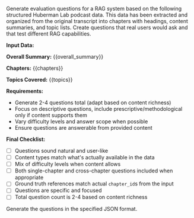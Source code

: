 Generate evaluation questions for a RAG system based on the following structured Huberman Lab podcast data. This data has been extracted and organized from the original transcript into chapters with headings, content summaries, and topic lists. Create questions that real users would ask and that test different RAG capabilities.

**Input Data:**

**Overall Summary:**
{{overall_summary}}

**Chapters:**
{{chapters}}

**Topics Covered:**
{{topics}}

**Requirements:**
- Generate 2-4 questions total (adapt based on content richness)
- Focus on descriptive questions, include prescriptive/methodological only if content supports them
- Vary difficulty levels and answer scope when possible
- Ensure questions are answerable from provided content

**Final Checklist:**
- [ ] Questions sound natural and user-like
- [ ] Content types match what's actually available in the data
- [ ] Mix of difficulty levels when content allows
- [ ] Both single-chapter and cross-chapter questions included when appropriate
- [ ] Ground truth references match actual `chapter_id`s from the input
- [ ] Questions are specific and focused
- [ ] Total question count is 2-4 based on content richness

Generate the questions in the specified JSON format.